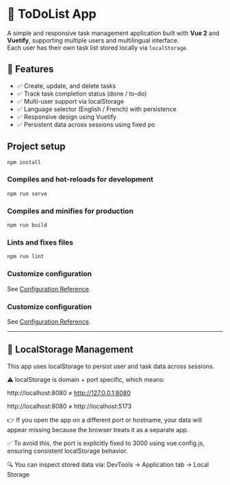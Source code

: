 # 📝 ToDoList App

A simple and responsive task management application built with **Vue 2** and **Vuetify**, supporting multiple users and multilingual interface.  
Each user has their own task list stored locally via `localStorage`.

## 🚀 Features

- ✅ Create, update, and delete tasks
- ✅ Track task completion status (done / to-do)
- ✅ Multi-user support via localStorage
- ✅ Language selector (English / French) with persistence
- ✅ Responsive design using Vuetify
- ✅ Persistent data across sessions using fixed po

## Project setup
```
npm install
```

### Compiles and hot-reloads for development
```
npm run serve
```

### Compiles and minifies for production
```
npm run build
```

### Lints and fixes files
```
npm run lint
```

### Customize configuration
See [Configuration Reference](https://cli.vuejs.org/config/).

### Customize configuration
See [Configuration Reference](https://cli.vuejs.org/config/).

---

## 🔐 LocalStorage Management

This app uses localStorage to persist user and task data across sessions.

⚠️ localStorage is domain + port specific, which means:

http://localhost:8080 ≠ http://127.0.0.1:8080

http://localhost:8080 ≠ http://localhost:5173

👉 If you open the app on a different port or hostname, your data will appear missing because the browser treats it as a separate app.

✅ To avoid this, the port is explicitly fixed to 3000 using vue.config.js, ensuring consistent localStorage behavior.

🔍 You can inspect stored data via:
DevTools → Application tab → Local Storage


